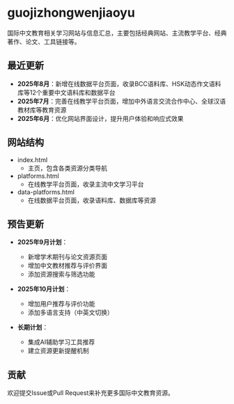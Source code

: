 # guojizhongwenjiaoyu
国际中文教育相关学习网站与信息汇总，主要包括经典网站、主流教学平台、经典著作、论文、工具链接等。

## 最近更新

- **2025年8月**：新增在线数据平台页面，收录BCC语料库、HSK动态作文语料库等12个重要中文语料库和数据平台
- **2025年7月**：完善在线教学平台页面，增加中外语言交流合作中心、全球汉语教材库等教育资源
- **2025年6月**：优化网站界面设计，提升用户体验和响应式效果

## 网站结构

- index.html 
    - 主页，包含各类资源分类导航
- platforms.html 
    - 在线教学平台页面，收录主流中文学习平台
- data-platforms.html
    - 在线数据平台页面，收录语料库、数据库等资源

## 预告更新

- **2025年9月计划**：
  - 新增学术期刊与论文资源页面
  - 增加中文教材推荐与评价界面
  - 添加资源搜索与筛选功能

- **2025年10月计划**：
  - 增加用户推荐与评价功能
  - 添加多语言支持（中英文切换）

- **长期计划**：
  - 集成AI辅助学习工具推荐
  - 建立资源更新提醒机制

## 贡献

欢迎提交Issue或Pull Request来补充更多国际中文教育资源。
